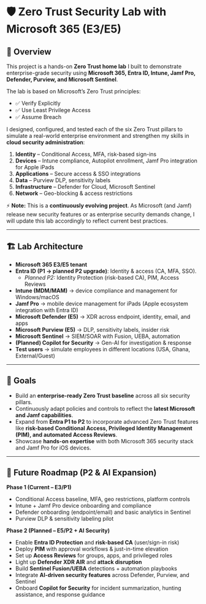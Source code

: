 # 🛡️ Zero Trust Security Lab with Microsoft 365 (E3/E5)

## 📌 Overview
This project is a hands-on **Zero Trust home lab** I built to demonstrate enterprise-grade security using **Microsoft 365, Entra ID, Intune, Jamf Pro, Defender, Purview, and Microsoft Sentinel**.  

The lab is based on Microsoft’s Zero Trust principles:
- ✅ Verify Explicitly  
- ✅ Use Least Privilege Access  
- ✅ Assume Breach  

I designed, configured, and tested each of the six Zero Trust pillars to simulate a real-world enterprise environment and strengthen my skills in **cloud security administration**:  

1. **Identity** – Conditional Access, MFA, risk-based sign-ins  
2. **Devices** – Intune compliance, Autopilot enrollment, Jamf Pro integration for Apple iPads  
3. **Applications** – Secure access & SSO integrations  
4. **Data** – Purview DLP, sensitivity labels  
5. **Infrastructure** – Defender for Cloud, Microsoft Sentinel  
6. **Network** – Geo-blocking & access restrictions  

⚡ **Note:** This is a **continuously evolving project**. As Microsoft (and Jamf) release new security features or as enterprise security demands change, I will update this lab accordingly to reflect current best practices.  

---

## 🏗️ Lab Architecture
- **Microsoft 365 E3/E5 tenant**  
- **Entra ID (P1 → planned P2 upgrade)**: Identity & access (CA, MFA, SSO).  
  - *Planned P2:* Identity Protection (risk-based CA), PIM, Access Reviews  
- **Intune (MDM/MAM)** → device compliance and management for Windows/macOS  
- **Jamf Pro** → mobile device management for iPads (Apple ecosystem integration with Entra ID)  
- **Microsoft Defender (E5)** → XDR across endpoint, identity, email, and apps  
- **Microsoft Purview (E5)** → DLP, sensitivity labels, insider risk  
- **Microsoft Sentinel** → SIEM/SOAR with Fusion, UEBA, automation  
- **(Planned) Copilot for Security** → Gen-AI for investigation & response  
- **Test users** → simulate employees in different locations (USA, Ghana, External/Guest)  

---

## 🚀 Goals
- Build an **enterprise-ready Zero Trust baseline** across all six security pillars.  
- Continuously adapt policies and controls to reflect the **latest Microsoft and Jamf capabilities**.  
- Expand from **Entra P1 to P2** to incorporate advanced Zero Trust features like **risk-based Conditional Access, Privileged Identity Management (PIM), and automated Access Reviews**.  
- Showcase **hands-on expertise** with both Microsoft 365 security stack and Jamf Pro for iOS devices.  

---

## 📅 Future Roadmap (P2 & AI Expansion)

**Phase 1 (Current – E3/P1)**  
- Conditional Access baseline, MFA, geo restrictions, platform controls  
- Intune + Jamf Pro device onboarding and compliance  
- Defender onboarding (endpoint/email) and basic analytics in Sentinel  
- Purview DLP & sensitivity labeling pilot  

**Phase 2 (Planned – E5/P2 + AI Security)**  
- Enable **Entra ID Protection** and **risk-based CA** (user/sign-in risk)  
- Deploy **PIM** with approval workflows & just-in-time elevation  
- Set up **Access Reviews** for groups, apps, and privileged roles  
- Light up **Defender XDR AIR** and **attack disruption**  
- Build **Sentinel Fusion/UEBA** detections + automation playbooks  
- Integrate **AI-driven security features** across Defender, Purview, and Sentinel  
- Onboard **Copilot for Security** for incident summarization, hunting assistance, and response guidance  
